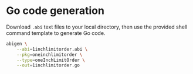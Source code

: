 # Go code generation

Download `.abi` text files to your local directory,
then use the provided shell command template to generate Go code.

```sh
abigen \
    --abi=1inchlimitorder.abi \
    --pkg=oneinchlimitorder \
    --type=oneInchLimitOrder \
    --out=1inchlimitorder.go
```
